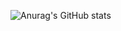 ![Anurag's GitHub stats](https://github-readme-stats.vercel.app/api?username=skal3mar&show_icons=true&theme=tokyonight)

